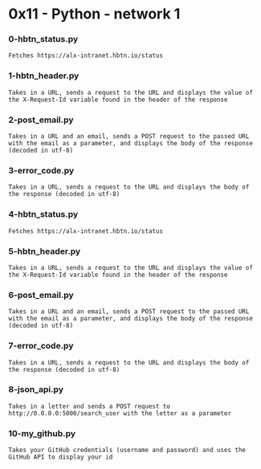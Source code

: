 # 0x11 - Python - network 1

### 0-hbtn_status.py

    Fetches https://alx-intranet.hbtn.io/status

### 1-hbtn_header.py

    Takes in a URL, sends a request to the URL and displays the value of the X-Request-Id variable found in the header of the response

### 2-post_email.py

    Takes in a URL and an email, sends a POST request to the passed URL with the email as a parameter, and displays the body of the response (decoded in utf-8)

### 3-error_code.py

    Takes in a URL, sends a request to the URL and displays the body of the response (decoded in utf-8)

### 4-hbtn_status.py

    Fetches https://alx-intranet.hbtn.io/status

### 5-hbtn_header.py

    Takes in a URL, sends a request to the URL and displays the value of the X-Request-Id variable found in the header of the response

### 6-post_email.py

    Takes in a URL and an email, sends a POST request to the passed URL with the email as a parameter, and displays the body of the response (decoded in utf-8)

### 7-error_code.py

    Takes in a URL, sends a request to the URL and displays the body of the response (decoded in utf-8)

### 8-json_api.py

    Takes in a letter and sends a POST request to http://0.0.0.0:5000/search_user with the letter as a parameter

### 10-my_github.py

    Takes your GitHub credentials (username and password) and uses the GitHub API to display your id
